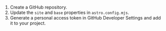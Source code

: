 1. Create a GitHub repository.
2. Update the `site` and `base` properties in `astro.config.mjs`.
3. Generate a personal access token in GitHub Developer Settings and add it to your project.

